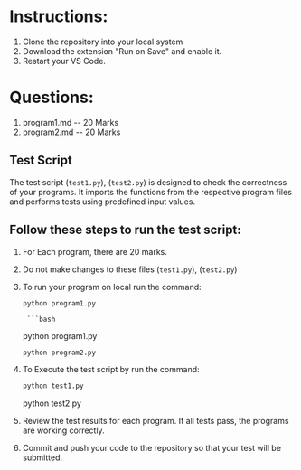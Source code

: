 # Instructions:
1. Clone the repository into your local system
2. Download the extension "Run on Save" and enable it.
3. Restart your VS Code.

# Questions:

1. program1.md -- 20 Marks
2. program2.md -- 20 Marks


## Test Script

The test script (`test1.py`), (`test2.py`) is designed to check the correctness of your programs. It imports the functions from the respective program files and performs tests using predefined input values.

## Follow these steps to run the test script:

1. For Each program, there are 20 marks.
2. Do not make changes to these files (`test1.py`), (`test2.py`)
3. To run your program on local run the command:
    ```bash
    python program1.py
    
    ``` 
        ```bash
    python program1.py
    
    ``` 
    python program2.py

4. To Execute the test script by run the command:

    ```bash
    python test1.py
    
    ```
    python test2.py


5. Review the test results for each program. If all tests pass, the programs are working correctly.
6. Commit and push your code to the repository so that your test will be submitted.


